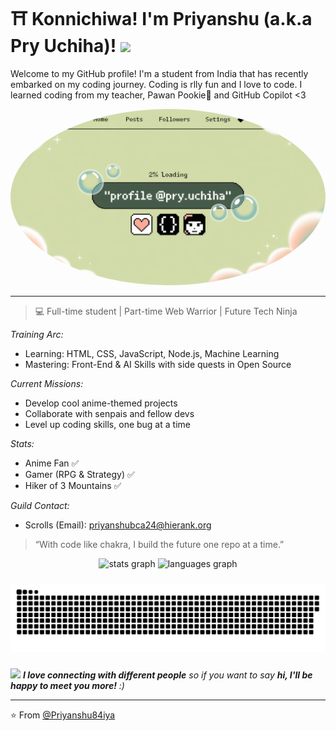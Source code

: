 # ⛩ Konnichiwa! I'm Priyanshu (a.k.a Pry Uchiha)! <img src="https://media.giphy.com/media/mGcNjsfWAjY5AEZNw6/giphy.gif" width="50">

Welcome to my GitHub profile! I'm a student from India that has recently embarked on my coding journey. Coding is rlly fun and I love to code. I learned coding from my teacher, Pawan Pookie🎀 and GitHub Copilot <3

<p align="center">
  <img src="Bnr.png" width="100%" style="border-radius:50%;" />
</p>

---




> 💻 Full-time student | Part-time Web Warrior | Future Tech Ninja

*Training Arc:*
- Learning: HTML, CSS, JavaScript, Node.js, Machine Learning
- Mastering: Front-End & AI Skills with side quests in Open Source

*Current Missions:*
- Develop cool anime-themed projects
- Collaborate with senpais and fellow devs
- Level up coding skills, one bug at a time

*Stats:*
- Anime Fan ✅
- Gamer (RPG & Strategy) ✅
- Hiker of 3 Mountains ✅

*Guild Contact:*
- Scrolls (Email): [priyanshubca24@hierank.org](mailto:priyanshubca24@hierank.org)

> “With code like chakra, I build the future one repo at a time.”

<div align="center">
  <img src="https://github-readme-stats.vercel.app/api?username=Priyanshu84iya&hide_title=false&hide_rank=false&show_icons=true&include_all_commits=true&count_private=true&disable_animations=false&theme=dracula&locale=en&hide_border=false&order=1" height="150" alt="stats graph"  />
  <img src="https://github-readme-stats.vercel.app/api/top-langs?username=Priyanshu84iya&locale=en&hide_title=false&layout=compact&card_width=320&langs_count=5&theme=dracula&hide_border=false&order=2" height="150" alt="languages graph"  />
</div>

###

<img src="https://raw.githubusercontent.com/Priyanshu84iya/Priyanshu84iya/output/snake.svg" alt="Snake animation" />

###

<img src="https://media.giphy.com/media/LnQjpWaON8nhr21vNW/giphy.gif" width="60"> <em><b>I love connecting with different people</b> so if you want to say <b>hi, I'll be happy to meet you more!</b> :)</em>

---

⭐️ From [@Priyanshu84iya](https://github.com/Priyanshu84iya)
